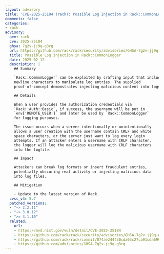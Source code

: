 ```yaml
---
layout: advisory
title: 'CVE-2025-25184 (rack): Possible Log Injection in Rack::CommonLogger'
comments: false
categories:
- rack
advisory:
  gem: rack
  cve: 2025-25184
  ghsa: 7g2v-jj9q-g3rg
  url: https://github.com/rack/rack/security/advisories/GHSA-7g2v-jj9q-g3rg
  title: Possible Log Injection in Rack::CommonLogger
  date: 2025-02-12
  description: |
    ## Summary

    `Rack::CommonLogger` can be exploited by crafting input that includes
    newline characters to manipulate log entries. The supplied
    proof-of-concept demonstrates injecting malicious content into logs.

    ## Details

    When a user provides the authorization credentials via
    `Rack::Auth::Basic`, if success, the username will be put in
    `env['REMOTE_USER']` and later be used by `Rack::CommonLogger`
    for logging purposes.

    The issue occurs when a server intentionally or unintentionally
    allows a user creation with the username contain CRLF and white
    space characters, or the server just want to log every login
    attempts. If an attacker enters a username with CRLF character,
    the logger will log the malicious username with CRLF characters
    into the logfile.

    ## Impact

    Attackers can break log formats or insert fraudulent entries,
    potentially obscuring real activity or injecting malicious data
    into log files.

    ## Mitigation

    - Update to the latest version of Rack.
  cvss_v4: 5.7
  patched_versions:
  - "~> 2.2.11"
  - "~> 3.0.12"
  - ">= 3.1.10"
  related:
    url:
    - https://nvd.nist.gov/vuln/detail/CVE-2025-25184
    - https://github.com/rack/rack/security/advisories/GHSA-7g2v-jj9q-g3rg
    - https://github.com/rack/rack/commit/074ae244430cda05c27ca91cda699709cfb3ad8e
    - https://github.com/advisories/GHSA-7g2v-jj9q-g3rg
---
```

